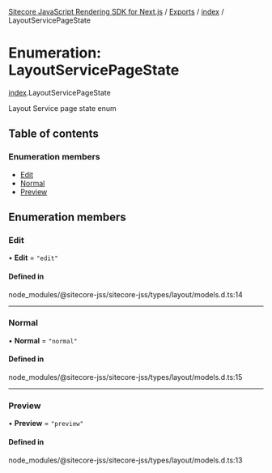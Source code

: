 [Sitecore JavaScript Rendering SDK for Next.js](../README.md) / [Exports](../modules.md) / [index](../modules/index.md) / LayoutServicePageState

# Enumeration: LayoutServicePageState

[index](../modules/index.md).LayoutServicePageState

Layout Service page state enum

## Table of contents

### Enumeration members

- [Edit](index.LayoutServicePageState.md#edit)
- [Normal](index.LayoutServicePageState.md#normal)
- [Preview](index.LayoutServicePageState.md#preview)

## Enumeration members

### Edit

• **Edit** = `"edit"`

#### Defined in

node_modules/@sitecore-jss/sitecore-jss/types/layout/models.d.ts:14

___

### Normal

• **Normal** = `"normal"`

#### Defined in

node_modules/@sitecore-jss/sitecore-jss/types/layout/models.d.ts:15

___

### Preview

• **Preview** = `"preview"`

#### Defined in

node_modules/@sitecore-jss/sitecore-jss/types/layout/models.d.ts:13
